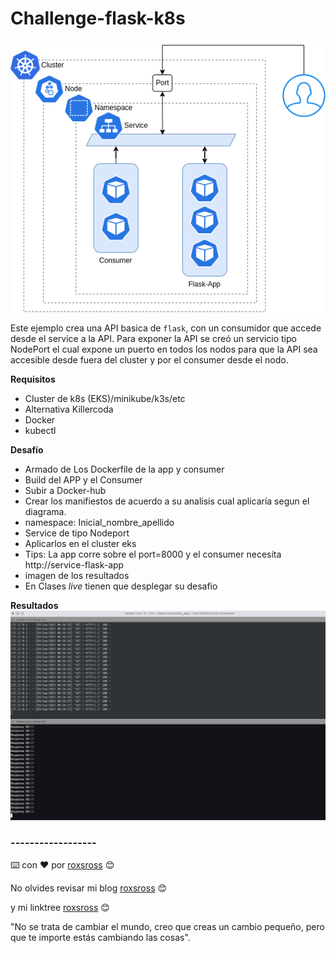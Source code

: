 # Challenge-flask-k8s

![](docs/Diagrama.png)

Este ejemplo crea una API basica de `flask`, con un consumidor que accede desde el service a la API. 
Para exponer la API se creó un servicio tipo NodePort el cual expone un puerto en todos los nodos para que la API sea accesible desde fuera del cluster y por el consumer desde el nodo.

**Requisitos**

- Cluster de k8s (EKS)/minikube/k3s/etc
- Alternativa Killercoda
- Docker
- kubectl

**Desafío**

- Armado de Los Dockerfile de la app y consumer
- Build del APP y el Consumer
- Subir a Docker-hub
- Crear los manifiestos de acuerdo a su analisis cual aplicaría segun el diagrama.
- namespace: Inicial_nombre_apellido
- Service de tipo Nodeport
- Aplicarlos en el cluster eks
- Tips: La app corre sobre el port=8000 y el consumer necesita http://service-flask-app
- imagen de los resultados
- En Clases *live* tienen que desplegar su desafio


**Resultados**
![](docs/Resultado.png)


### ------------------

⌨️ con ❤️ por [roxsross](https://github.com/roxsross) 😊

No olvides revisar mi blog [roxsross](https://blog.295devops.com) 😊

y mi linktree [roxsross](https://roxs.295devops.com) 😊

"No se trata de cambiar el mundo, creo que creas un cambio pequeño, pero que te importe estás cambiando las cosas".